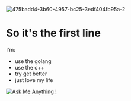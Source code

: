 ![475badd4-3b60-4957-bc25-3edf404fb95a-2](https://github.com/user-attachments/assets/8af768ac-109a-42cb-962d-4c2896b9ec37)

# So it's the first line
I'm:
- use the golang
- use the c++
- try get better
- just love my life

[![Ask Me Anything !](https://img.shields.io/badge/Ask%20me-anything-1abc9c.svg)](https://t.me/Ch_Sergey_vt)
<!--
**Sergi-Ch/Sergi-Ch** is a ✨ _special_ ✨ repository because its `README.md` (this file) appears on your GitHub profile.

Here are some ideas to get you started:

- 🔭 I’m currently working on ...
- 🌱 I’m currently learning ...
- 👯 I’m looking to collaborate on ...
- 🤔 I’m looking for help with ...
- 💬 Ask me about ...
- 📫 How to reach me: ...
- 😄 Pronouns: ...
- ⚡ Fun fact: ...
-->
